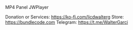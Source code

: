 MP4 Panel JWPlayer

Donation or Services: https://ko-fi.com/licdwalterg
Store: https://bundlecode.com
Telegram: https://t.me/WalterGarci
